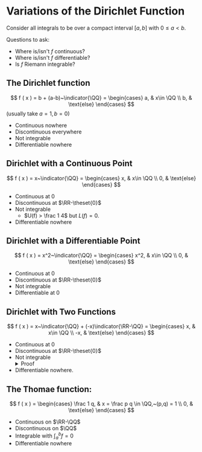 # Variations of the Dirichlet Function
Consider all integrals to be over a compact interval $[a, b]$ with $0 \leq a < b$.

Questions to ask:
- Where is/isn't $f$ continuous?
- Where is/isn't $f$ differentiable?
- Is $f$ Riemann integrable?

## The Dirichlet function
$$
f ( x ) = b + (a-b)~\indicator{\QQ} = \begin{cases}
a, & x\in \QQ \\
b, & \text{else}
\end{cases}
$$
(usually take $a=1, b=0$)

- Continuous nowhere
- Discontinuous everywhere
- Not integrable
- Differentiable nowhere

## Dirichlet with a Continuous Point
$$
f ( x ) = x~\indicator{\QQ} = \begin{cases}
x, & x\in \QQ \\
0, & \text{else}
\end{cases}
$$

- Continuous at 0
- Discontinuous at $\RR-\theset{0}$
- Not integrable
  - $U(f) > \frac 1 4$ but $L(f) = 0$.
- Differentiable nowhere

## Dirichlet with a Differentiable Point
$$
f ( x ) = x^2~\indicator{\QQ} = \begin{cases}
x^2, & x\in \QQ \\
0, & \text{else}
\end{cases}
$$

- Continuous at 0
- Discontinuous at $\RR-\theset{0}$
- Not integrable
- Differentiable at 0 

## Dirichlet with Two Functions
$$
f ( x ) = x~\indicator{\QQ} + (-x)\indicator{\RR-\QQ} = \begin{cases}
x, & x\in \QQ \\
-x, & \text{else}
\end{cases}
$$

- Continuous at 0
- Discontinuous at $\RR-\theset{0}$
- Not integrable
    <details markdown="1">
    <summary>Proof</summary>
    Restrict attention to $[\frac 1 2, 1]$
    $$\begin{align*}
    \overline{\int_0^1} f &= \inf \theset{ \sum \sup f(x) (x_i - x_{i-1}) } \\
    \sup f(x) = x_i \implies \sum \sup f(x) (x_i - x_{i-1}) &= \sum x_i (x_i - x_{i-1}) \\
    &> \sum \frac 1 2 (x_i - x_{i-1}) \\
    &= \frac 1 2 \left(\frac 1 2\right) = \frac 1 4 \\
    \implies \overline{\int_0^1} f &\geq \frac 1 4
    \end{align*}
    $$
    and 
    $$\begin{align*}
    \underline{\int_0^1} f &= \sup \theset{ \sum \inf f(x) (x_i - x_{i-1})} \\
    \inf f(x) = -x_i \implies \sum \inf f(x) (x_i - x_{i-1}) &= \sum -x_i (x_i - x_{i-1}) \\
    &< -\sum \frac 1 2 (x_i - x_{i-1}) \\
    &= -\frac 1 2 \left( \frac 1 2 \right) = -\frac 1 4 \\
    \implies \underline{\int_0^1} f &\leq -\frac 1 4
    \end{align*}
    $$
    So we have $\underline{\int_0^1} f \lneq 0 \lneq \overline{\int_0^1} f$.
    </details>
- Differentiable nowhere.

## The Thomae function:
$$
f ( x ) = \begin{cases}
\frac 1 q, & x = \frac p q \in \QQ,~(p,q) = 1 \\
0, & \text{else}
\end{cases}
$$

- Continuous on $\RR-\QQ$
- Discontinuous on $\QQ$
- Integrable with $\int_a^b f = 0$
- Differentiable nowhere